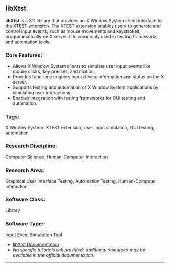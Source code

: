 ## libXtst

**libXtst** is a X11 library that provides an X Window System client interface to the XTEST extension. The XTEST extension enables users to generate and control input events, such as mouse movements and keystrokes, programmatically on X server. It is commonly used in testing frameworks and automation tools.

### Core Features:
- Allows X Window System clients to simulate user input events like mouse clicks, key presses, and motion.
- Provides functions to query input device information and status on the X server.
- Supports testing and automation of X Window System applications by simulating user interactions.
- Enables integration with testing frameworks for GUI testing and automation.

### Tags:
X Window System, XTEST extension, user input simulation, GUI testing, automation

### Research Discipline:
Computer Science, Human-Computer Interaction

### Research Area:
Graphical User Interface Testing, Automation Testing, Human-Computer Interaction

### Software Class:
Library

### Software Type:
Input Event Simulation Tool

- [libXtst Documentation](https://www.x.org/releases/X11R7.7/doc/libXtst/libXtst.txt)
- *No specific tutorials link provided; additional resources may be available in the official documentation.*
--------------------------------------
